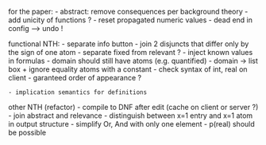 
for the paper:
    - abstract: remove consequences per background theory
    - add unicity of functions ?
    - reset propagated numeric values
    - dead end in config --> undo !

functional NTH:
    - separate info button
    - join 2 disjuncts that differ only by the sign of one atom
    - separate fixed from relevant ?
    - inject known values in formulas
    - domain should still have atoms (e.g. quantified)
    - domain -> list box + ignore equality atoms with a constant
    - check syntax of int, real on client
    - garanteed order of appearance ?

    - implication semantics for definitions

other NTH (refactor)
    - compile to DNF after edit (cache on client or server ?)
    - join abstract and relevance
    - distinguish between x=1 entry and x=1 atom in output structure
    - simplify Or, And with only one element
    - p(real) should be possible